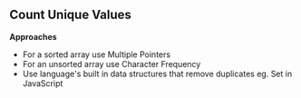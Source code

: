 ## Count Unique Values

**Approaches**

- For a sorted array use Multiple Pointers
- For an unsorted array use Character Frequency
- Use language's built in data structures that remove duplicates eg. Set in JavaScript